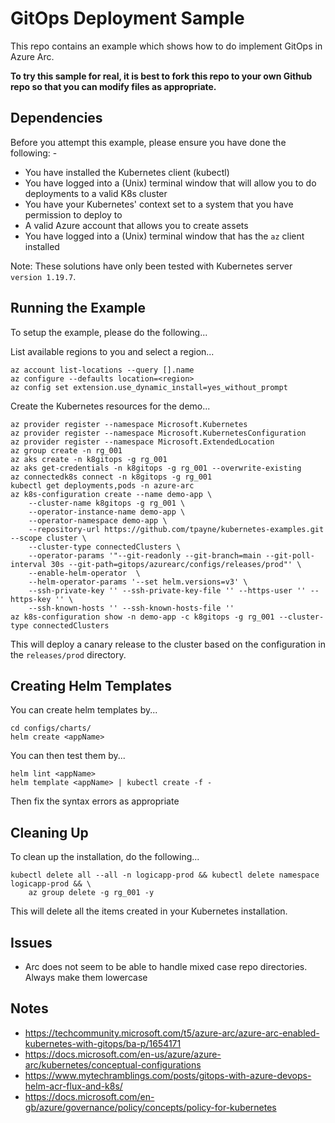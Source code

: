 GitOps Deployment Sample
========================

This repo contains an example which shows how to do implement GitOps in Azure Arc.

**To try this sample for real, it is best to fork this repo to your own Github repo so that you can modify files as appropriate.**

Dependencies
------------
Before you attempt this example, please ensure you have done the following: -
- You have installed the Kubernetes client (kubectl)
- You have logged into a (Unix) terminal window that will allow you to do deployments to a valid K8s cluster
- You have your Kubernetes' context set to a system that you have permission to deploy to
- A valid Azure account that allows you to create assets
- You have logged into a (Unix) terminal window that has the `az` client installed

Note: These solutions have only been tested with Kubernetes server `version 1.19.7`.

Running the Example
-------------------
To setup the example, please do the following...

List available regions to you and select a region...

    az account list-locations --query [].name
    az configure --defaults location=<region>
    az config set extension.use_dynamic_install=yes_without_prompt

Create the Kubernetes resources for the demo...

    az provider register --namespace Microsoft.Kubernetes
    az provider register --namespace Microsoft.KubernetesConfiguration
    az provider register --namespace Microsoft.ExtendedLocation
    az group create -n rg_001
    az aks create -n k8gitops -g rg_001
    az aks get-credentials -n k8gitops -g rg_001 --overwrite-existing
    az connectedk8s connect -n k8gitops -g rg_001
    kubectl get deployments,pods -n azure-arc
    az k8s-configuration create --name demo-app \
        --cluster-name k8gitops -g rg_001 \
        --operator-instance-name demo-app \
        --operator-namespace demo-app \
        --repository-url https://github.com/tpayne/kubernetes-examples.git --scope cluster \
        --cluster-type connectedClusters \
        --operator-params '"--git-readonly --git-branch=main --git-poll-interval 30s --git-path=gitops/azurearc/configs/releases/prod"' \
        --enable-helm-operator  \
        --helm-operator-params '--set helm.versions=v3' \
        --ssh-private-key '' --ssh-private-key-file '' --https-user '' --https-key '' \
        --ssh-known-hosts '' --ssh-known-hosts-file ''
    az k8s-configuration show -n demo-app -c k8gitops -g rg_001 --cluster-type connectedClusters
    
This will deploy a canary release to the cluster based on the configuration in the `releases/prod` directory.

Creating Helm Templates
-----------------------
You can create helm templates by...

    cd configs/charts/
    helm create <appName>

You can then test them by...

    helm lint <appName>
    helm template <appName> | kubectl create -f -

Then fix the syntax errors as appropriate

Cleaning Up
-----------
To clean up the installation, do the following...

    kubectl delete all --all -n logicapp-prod && kubectl delete namespace logicapp-prod && \
        az group delete -g rg_001 -y

This will delete all the items created in your Kubernetes installation.

Issues
------
- Arc does not seem to be able to handle mixed case repo directories. Always make them lowercase

Notes
-----
- https://techcommunity.microsoft.com/t5/azure-arc/azure-arc-enabled-kubernetes-with-gitops/ba-p/1654171
- https://docs.microsoft.com/en-us/azure/azure-arc/kubernetes/conceptual-configurations
- https://www.mytechramblings.com/posts/gitops-with-azure-devops-helm-acr-flux-and-k8s/
- https://docs.microsoft.com/en-gb/azure/governance/policy/concepts/policy-for-kubernetes

